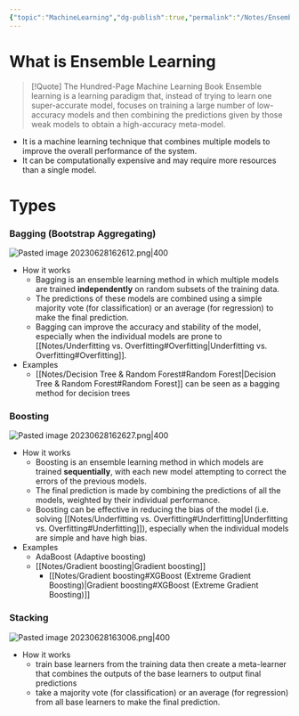 ```yaml
---
{"topic":"MachineLearning","dg-publish":true,"permalink":"/Notes/Ensemble Learning/","dgPassFrontmatter":true,"noteIcon":""}
---
```


# What is Ensemble Learning
>[!Quote] The Hundred-Page Machine Learning Book
>Ensemble learning is a learning paradigm that, instead of trying to learn one super-accurate model, focuses on training a large number of low-accuracy models and then combining the predictions given by those weak models to obtain a high-accuracy meta-model.
- It is a machine learning technique that combines multiple models to improve the overall performance of the system. 
- It can be computationally expensive and may require more resources than a single model.

# Types 
### Bagging (Bootstrap Aggregating)
![Pasted image 20230628162612.png|400](/img/user/assets/images/Pasted%20image%2020230628162612.png)
- How it works
	- Bagging is an ensemble learning method in which multiple models are trained **independently** on random subsets of the training data. 
	- The predictions of these models are combined using a simple majority vote (for classification) or an average (for regression) to make the final prediction. 
	- Bagging can improve the accuracy and stability of the model, especially when the individual models are prone to [[Notes/Underfitting vs. Overfitting#Overfitting\|Underfitting vs. Overfitting#Overfitting]].
- Examples
	- [[Notes/Decision Tree & Random Forest#Random Forest\|Decision Tree & Random Forest#Random Forest]] can be seen as a bagging method for decision trees

### Boosting
![Pasted image 20230628162627.png|400](/img/user/assets/images/Pasted%20image%2020230628162627.png)
- How it works
	- Boosting is an ensemble learning method in which models are trained **sequentially**, with each new model attempting to correct the errors of the previous models. 
	- The final prediction is made by combining the predictions of all the models, weighted by their individual performance. 
	- Boosting can be effective in reducing the bias of the model (i.e. solving [[Notes/Underfitting vs. Overfitting#Underfitting\|Underfitting vs. Overfitting#Underfitting]]), especially when the individual models are simple and have high bias.
- Examples
	- AdaBoost (Adaptive boosting)
	- [[Notes/Gradient boosting\|Gradient boosting]]
		- [[Notes/Gradient boosting#XGBoost (Extreme Gradient Boosting)\|Gradient boosting#XGBoost (Extreme Gradient Boosting)]]
### Stacking
![Pasted image 20230628163006.png|400](/img/user/assets/images/Pasted%20image%2020230628163006.png)
- How it works
	- train base learners from the training data then create a meta-learner that combines the outputs of the base learners to output final predictions
	-  take a majority vote (for classification) or an average (for regression) from all base learners to make the final prediction. 